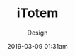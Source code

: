 ---
title: iTotem
subtitle: Design
date: '2019-03-09 01:31am'
order: 2
link:
  url: http://itotem.ca
  title: View Site
icon: /uploads/itotem.svg
image: /uploads/itotemBackendMockup.jpg
description: >-
  iTotem is a Software as a Service solution for energy companies and governments to track economic, cultural and climate benefits of their capital investments.
technologies:
  - Sketch
  - JQuery
content:
  - text: >-
      I was subcontracted by Planetworks to design the landing page and backend UI for a piece of software they were working on for a client called iTotem.  While they had a developer involved already, they needed a designer who could go in and refine the user interface.  Additionally, the client had requested a new landing page that I designed and implemented.
    title: Background
    image: /uploads/itotemLandingPage.jpg
  - text: >-
      Working closely with the client, we went back and forth in terms of their expectations and aesthetic preferences.  The client had a strong vision for the landing page and after pointing me towards several landing pages they liked, I produced a mockup in Sketch which we refined over the course of a month.
    title: Process
  - text: >-
      I made my backend UI changes and landing page using Jquery, Bootstrap and ASP.NET.  These libraries and frameworks were already being used by the project so It made sense to stick with the current dependencies.
    title: Implementation
  - text: >-
      Jumping into a project that was already in active development meant I had to work within the user flow already signed off by the client .  While this was a constraint it provided me with great insight into working in a professional software development workflow.
    title: Challenges
---